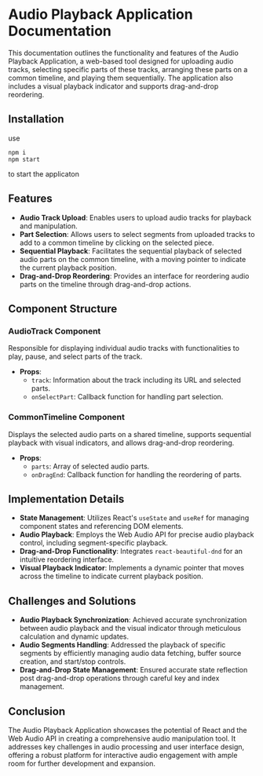 # Audio Playback Application Documentation

This documentation outlines the functionality and features of the Audio Playback Application, a web-based tool designed for uploading audio tracks, selecting specific parts of these tracks, arranging these parts on a common timeline, and playing them sequentially. The application also includes a visual playback indicator and supports drag-and-drop reordering.

## Installation
use 
```
npm i
npm start
```
to start the applicaton


## Features

- **Audio Track Upload**: Enables users to upload audio tracks for playback and manipulation.
- **Part Selection**: Allows users to select segments from uploaded tracks to add to a common timeline by clicking on the selected piece.
- **Sequential Playback**: Facilitates the sequential playback of selected audio parts on the common timeline, with a moving pointer to indicate the current playback position.
- **Drag-and-Drop Reordering**: Provides an interface for reordering audio parts on the timeline through drag-and-drop actions.

## Component Structure

### AudioTrack Component

Responsible for displaying individual audio tracks with functionalities to play, pause, and select parts of the track.

- **Props**:
  - `track`: Information about the track including its URL and selected parts.
  - `onSelectPart`: Callback function for handling part selection.

### CommonTimeline Component

Displays the selected audio parts on a shared timeline, supports sequential playback with visual indicators, and allows drag-and-drop reordering.

- **Props**:
  - `parts`: Array of selected audio parts.
  - `onDragEnd`: Callback function for handling the reordering of parts.

## Implementation Details

- **State Management**: Utilizes React's `useState` and `useRef` for managing component states and referencing DOM elements.
- **Audio Playback**: Employs the Web Audio API for precise audio playback control, including segment-specific playback.
- **Drag-and-Drop Functionality**: Integrates `react-beautiful-dnd` for an intuitive reordering interface.
- **Visual Playback Indicator**: Implements a dynamic pointer that moves across the timeline to indicate current playback position.

## Challenges and Solutions

- **Audio Playback Synchronization**: Achieved accurate synchronization between audio playback and the visual indicator through meticulous calculation and dynamic updates.
- **Audio Segments Handling**: Addressed the playback of specific segments by efficiently managing audio data fetching, buffer source creation, and start/stop controls.
- **Drag-and-Drop State Management**: Ensured accurate state reflection post drag-and-drop operations through careful key and index management.


## Conclusion

The Audio Playback Application showcases the potential of React and the Web Audio API in creating a comprehensive audio manipulation tool. It addresses key challenges in audio processing and user interface design, offering a robust platform for interactive audio engagement with ample room for further development and expansion.
